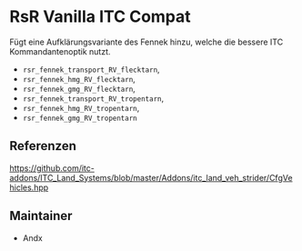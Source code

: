 # RsR Vanilla ITC Compat

Fügt eine Aufklärungsvariante des Fennek hinzu, welche die bessere ITC Kommandantenoptik nutzt.

- `rsr_fennek_transport_RV_flecktarn`,
- `rsr_fennek_hmg_RV_flecktarn`,
- `rsr_fennek_gmg_RV_flecktarn`,
- `rsr_fennek_transport_RV_tropentarn`,
- `rsr_fennek_hmg_RV_tropentarn`,
- `rsr_fennek_gmg_RV_tropentarn`

## Referenzen

<https://github.com/itc-addons/ITC_Land_Systems/blob/master/Addons/itc_land_veh_strider/CfgVehicles.hpp>

## Maintainer

- Andx
